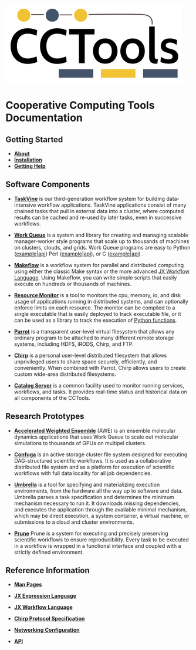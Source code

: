 ![](logos/cctools-logo.png)

# Cooperative Computing Tools Documentation

## Getting Started

- **[About](about.md)**
- **[Installation](install)**
- **[Getting Help](help)**

## Software Components

- [**TaskVine**](taskvine) is our third-generation workflow system
for building data-intensive workflow applications.  TaskVine applications
consist of many chained tasks that pull in external data into a cluster,
where computed results can be cached and re-used by later tasks,
even in successive workflows.

- [**Work Queue**](work_queue) is a system and library for creating and
  managing scalable manager-worker style programs that scale up to thousands of
  machines on clusters, clouds, and grids. Work Queue programs are easy to
Python ([example](work_queue/examples/work_queue_example.py)|[api](api/html/namespacework__queue.html))
Perl   ([example](work_queue/examples/work_queue_example.pl)|[api](http://ccl.cse.nd.edu/software/manuals/api/html/work__queue_8h.html)),
or C   ([example](work_queue/examples/work_queue_example.c)|[api](api/html/work__queue_8h.html))
.

- [**Makeflow**](makeflow) is a workflow system for parallel and distributed
  computing using either the classic Make syntax or the more advanced
  [JX Workflow Language](jx-workflow).   Using Makeflow, you can
  write simple scripts that easily execute on hundreds or thousands of
  machines. 

- [**Resource Monitor**](resource_monitor) is a tool to monitors the cpu,
  memory, io, and disk usage of applications running in distributed systems,
  and can optionally enforce limits on each resource. The monitor can be
  compiled to a single executable that is easily deployed to track executable
  file, or it can be used as a library to track the execution of [Python
  functions](api/html/namespaceresource__monitor.html).

- [**Parrot**](parrot) is a transparent user-level virtual filesystem that
  allows any ordinary program to be attached to many different remote storage
  systems, including HDFS, iRODS, Chirp, and FTP. 

- [**Chirp**](chirp)  is a personal user-level distributed filesystem that
  allows unprivileged users to share space securely, efficiently, and
  conveniently. When combined with Parrot, Chirp allows users to create custom
  wide-area distributed filesystems. 

- [**Catalog Server**](catalog) is a common facility used to monitor
  running services, workflows, and tasks.  It provides real-time status
  and historical data on all components of the CCTools.

## Research Prototypes

- [**Accelerated Weighted Ensemble**](awe) (AWE) is an ensemble
  molecular dynamics applications that uses Work Queue to scale
  out molecular simulations to thousands of GPUs on multipel clusters.

- [**Confuga**](confuga) is an active storage cluster file system designed for
  executing DAG-structured scientific workflows. It is used as a collaborative
  distributed file system and as a platform for execution of scientific
  workflows with full data locality for all job dependencies.

- [**Umbrella**](umbrella) is a tool for specifying and materializing execution
  environments, from the hardware all the way up to software and data. Umbrella
  parses a task specification and determines the minimum mechanism necessary to
  run it. It downloads missing dependencies, and executes the application
  through the available minimal mechanism, which may be direct execution, a
  system container, a virtual machine, or submissions to a cloud and cluster environments.

- [**Prune**](prune) Prune is a system for executing and precisely preserving
  scientific workflows to ensure reproducibility.  Every task to be executed in
  a workflow is wrapped in a functional interface and coupled with a strictly
  defined environment.

## Reference Information

- [**Man Pages**](man_pages.md)

- [**JX Expression Language**](jx)

- [**JX Workflow Language**](jx-workflow)

- [**Chirp Protocol Specification**](chirp/chirp_protocol.md)

- [**Networking Configuration**](network)

- [**API**](api/html/index.html)
